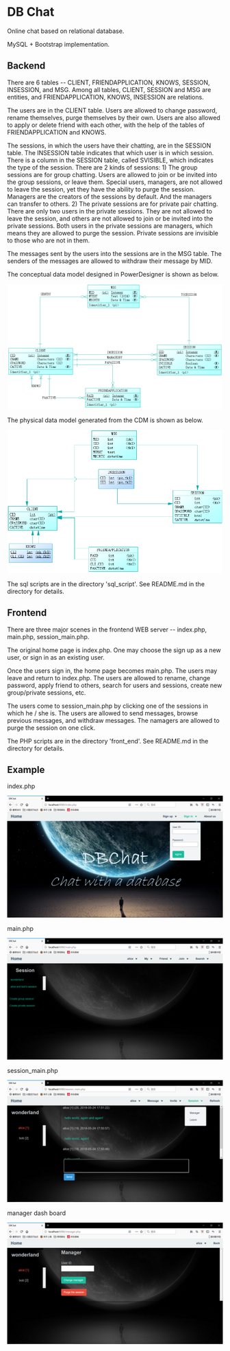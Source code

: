 # DB Chat

Online chat based on relational database.

MySQL + Bootstrap implementation.

## Backend

There are 6 tables -- CLIENT, FRIENDAPPLICATION, KNOWS, SESSION, INSESSION, and MSG. Among all tables, CLIENT, SESSION and MSG are entities, and FRIENDAPPLICATION, KNOWS, INSESSION are relations.

The users are in the CLIENT table. Users are allowed to change password, rename themselves, purge themselves by their own. Users are also allowed to apply or delete friend with each other, with the help of the tables of FRIENDAPPLICATION and KNOWS.

The sessions, in which the users have their chatting, are in the SESSION table. The INSESSION table indicates that which user is in which session. There is a column in the SESSION table, called SVISIBLE, which indicates the type of the session. There are 2 kinds of sessions: 1) The group sessions are for group chatting. Users are allowed to join or be invited into the group sessions, or leave them. Special users, managers, are not allowed to leave the session, yet they have the ability to purge the session. Managers are the creators of the sessions by default. And the managers can transfer to others. 2) The private sessions are for private pair chatting. There are only two users in the private sessions. They are not allowed to leave the session, and others are not allowed to join or be invited into the private sessions. Both users in the private sessions are managers, which means they are allowed to purge the session. Private sessions are invisible to those who are not in them.

The messages sent by the users into the sessions are in the MSG table. The senders of the messages are allowed to withdraw their message by MID.

The conceptual data model designed in PowerDesigner is shown as below.

![image](https://github.com/LC-John/DBChat/blob/master/img/cdm.png)

The physical data model generated from the CDM is shown as below.

![image](https://github.com/LC-John/DBChat/blob/master/img/pdm.png)

The sql scripts are in the directory 'sql_script'. See README.md in the directory for details.

## Frontend

There are three major scenes in the frontend WEB server -- index.php, main.php, session_main.php.

The original home page is index.php. One may choose the sign up as a new user, or sign in as an existing user.

Once the users sign in, the home page becomes main.php. The users may leave and return to index.php. The users are allowed to rename, change password, apply friend to others, search for users and sessions, create new group/private sessions, etc.

The users come to session_main.php by clicking one of the sessions in which he / she is. The users are allowed to send messages, browse previous messages, and withdraw messages. The namagers are allowed to purge the session on one click.

The PHP scripts are in the directory 'front_end'. See README.md in the directory for details.

## Example

index.php

![image](https://github.com/LC-John/DBChat/blob/master/img/home.png)

main.php

![image](https://github.com/LC-John/DBChat/blob/master/img/user_home.png)

session_main.php

![image](https://github.com/LC-John/DBChat/blob/master/img/session.png)

manager dash board

![image](https://github.com/LC-John/DBChat/blob/master/img/manager.png)